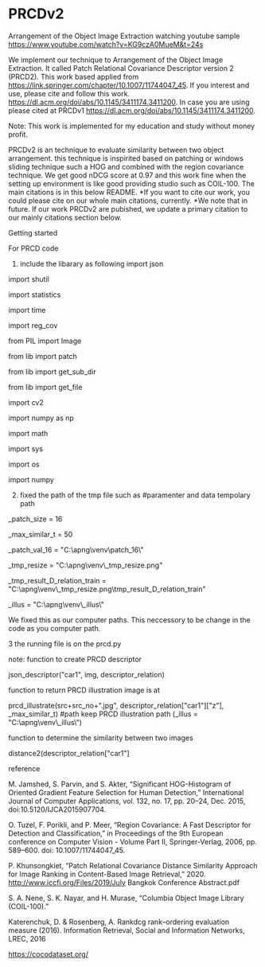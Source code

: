 # PRCDv2
Arrangement of the Object Image Extraction watching youtube sample https://www.youtube.com/watch?v=KG9czA0MueM&t=24s

We implement our technique to Arrangement of the Object Image Extraction. 
It called Patch Relational Covariance Descriptor version 2 (PRCD2).
This work based applied from https://link.springer.com/chapter/10.1007/11744047_45.
If you interest and use, please cite and follow this work. https://dl.acm.org/doi/abs/10.1145/3411174.3411200.
In case you are using please cited at PRCDv1 https://dl.acm.org/doi/abs/10.1145/3411174.3411200.

Note: This work is implemented for my education and study without money profit.



PRCDv2 is an technique to evaluate similarity between two object  arrangement.
this technique is inspirited based on patching or windows sliding technique such a HOG and combined with the region covariance technique.
We get good nDCG score at 0.97 and this work fine when the setting up environment is like good providing studio such as COIL-100.
The main citations is in this below README.
*If you want to cite our work, you could please cite on our whole main citations, currently.
*We note that in future. If our work PRCDv2 are pubished, we update a primary citation to our mainly citations section below.

Getting started

For PRCD code
1. include the libarary as following
import json

import shutil

import statistics

import time

import reg_cov

from PIL import Image

from lib import patch

from lib import get_sub_dir

from lib import get_file

import cv2

import numpy as np

import math

import sys

import os

import numpy

2. fixed the path of the tmp file
such as 
#paramenter and data tempolary path

_patch_size = 16

_max_similar_t = 50

_patch_val_16 = "C:\\apng\\venv\\patch_16\\"

_tmp_resize = "C:\\apng\\venv\\_tmp_resize.png"

_tmp_result_D_relation_train = "C:\\apng\\venv\\_tmp_resize.png\\tmp_result_D_relation_train"

_illus = "C:\\apng\\venv\\_illus\\"

We fixed this as our computer paths. This neccessory to be change in the code as you computer path.

3 the running file is on the prcd.py

note: 
function to create PRCD descriptor

json_descriptor("car1", img, descriptor_relation)

function to return PRCD illustration image is at 

prcd_illustrate(src+src_no+".jpg", descriptor_relation["car1"]["z"], _max_similar_t) #path keep PRCD illustration path (_illus = "C:\\apng\\venv\\_illus\\")

function to determine the similarity between two images

distance2(descriptor_relation["car1"]




reference

M. Jamshed, S. Parvin, and S. Akter, “Significant HOG-Histogram of Oriented Gradient Feature Selection for Human Detection,” International Journal of Computer Applications, vol. 132, no. 17, pp. 20–24, Dec. 2015, doi:10.5120/IJCA2015907704. 

O. Tuzel, F. Porikli, and P. Meer, “Region Covariance: A Fast Descriptor for Detection and Classification,” in Proceedings of the 9th European conference on Computer Vision - Volume Part II, Springer-Verlag, 2006, pp. 589–600. doi: 10.1007/11744047_45. 

P. Khunsongkiet, “Patch Relational Covariance Distance Similarity Approach for Image Ranking in Content-Based Image Retrieval,” 2020. http://www.iccfi.org/Files/2019/July Bangkok Conference Abstract.pdf 

S. A. Nene, S. K. Nayar, and H. Murase, “Columbia Object Image Library (COIL-100).” 

Katerenchuk, D. & Rosenberg, A. Rankdcg rank–ordering evaluation measure (2016). Information Retrieval, Social and Information Networks, LREC, 2016

https://cocodataset.org/

